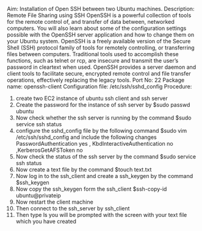 Aim: Installation of Open SSH between two Ubuntu machines. Description:
Remote File Sharing using SSH
OpenSSH is a powerful collection of tools for the remote control of, and transfer of data
between, networked computers. You will also learn about some of the configuration settings
possible with the OpenSSH server application and how to change them on your Ubuntu
system. OpenSSH is a freely available version of the Secure Shell (SSH) protocol family of
tools for remotely controlling, or transferring files between computers. Traditional tools used
to accomplish these functions, such as telnet or rcp, are insecure and transmit the user’s
password in cleartext when used. OpenSSH provides a server daemon and client tools to
facilitate secure, encrypted remote control and file transfer operations, effectively replacing
the legacy tools. Port No: 22
Package name: openssh-client
Configuration file: /etc/ssh/sshd_config
Procedure:
1. create two EC2 instance of ubuntu ssh client and ssh server
2. Create the password for the instance of ssh server by $sudo passwd ubuntu
3. Now check whether the ssh server is running by the command $sudo service ssh status
4. configure the sshd_config file by the following command $sudo vim
/etc/ssh/sshd_config and include the following changes PasswordAuthentication yes , KbdInteractiveAuthentication no ,KerberosGetAFSToken no
5. Now check the status of the ssh server by the command $sudo service ssh status
6. Now create a text file by the command $touch text.txt
7. Now log in to the ssh_client and create a ssh_keygen by the command $ssh_keygen
8. Now copy the ssh_keygen form the ssh_client $ssh-copy-id ubuntu@privateip
9. Now restart the client machine
10. Then connect to the ssh_server by ssh_client
11. Then type ls you will be prompted with the screen with your text file which you have
created